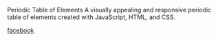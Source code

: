 Periodic Table of Elements A visually appealing and responsive periodic table of elements created with JavaScript, HTML, and CSS.

<a href="https://abdul-rafaycodeder.github.io/HTML-CSS-periodic-table-/">facebook</a>


